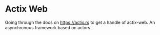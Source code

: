 # Actix Web

Going through the docs on https://actix.rs to get a handle of actix-web. An asynchronous framework based on actors.
